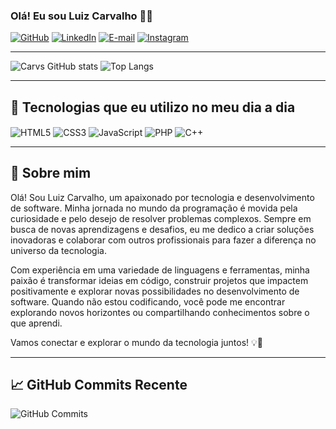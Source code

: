 ### Olá! Eu sou Luiz Carvalho 👋🏼

[![GitHub](https://img.shields.io/badge/GitHub-100000?style=for-the-badge&logo=github&logoColor=white)](https://github.com/luizcarvs)
[![LinkedIn](https://img.shields.io/badge/LinkedIn-0077B5?style=for-the-badge&logo=linkedin&logoColor=white)](https://www.linkedin.com/in/luizcarvs)
[![E-mail](https://img.shields.io/badge/Gmail-D14836?style=for-the-badge&logo=gmail&logoColor=white)](mailto:luizcarvalho0323@outlook.com)
[![Instagram](https://img.shields.io/badge/Instagram-E4405F?style=for-the-badge&logo=instagram&logoColor=white)](https://www.instagram.com/luizcarvs)

---

![Carvs GitHub stats](https://github-readme-stats.vercel.app/api?username=luizcarvs&show_icons=true&theme=dark)
![Top Langs](https://github-readme-stats.vercel.app/api/top-langs/?username=luizcarvs&layout=compact&theme=dark)

---

## 🚀 Tecnologias que eu utilizo no meu dia a dia

<div style="display: inline_block">
    <img align="center" alt="HTML5" src="https://img.shields.io/badge/HTML5-E34F26?style=for-the-badge&logo=html5&logoColor=white" />
    <img align="center" alt="CSS3" src="https://img.shields.io/badge/CSS3-1572B6?style=for-the-badge&logo=css3&logoColor=white" />
    <img align="center" alt="JavaScript" src="https://img.shields.io/badge/JavaScript-F7DF1E?style=for-the-badge&logo=javascript&logoColor=black" />
    <img align="center" alt="PHP" src="https://img.shields.io/badge/PHP-777BB4?style=for-the-badge&logo=php&logoColor=white" />
    <img align="center" alt="C++" src="https://img.shields.io/badge/C%2B%2B-00599C?style=for-the-badge&logo=c%2B%2B&logoColor=white" />
</div>

---

## 🌟 Sobre mim

Olá! Sou Luiz Carvalho, um apaixonado por tecnologia e desenvolvimento de software. Minha jornada no mundo da programação é movida pela curiosidade e pelo desejo de resolver problemas complexos. Sempre em busca de novas aprendizagens e desafios, eu me dedico a criar soluções inovadoras e colaborar com outros profissionais para fazer a diferença no universo da tecnologia.

Com experiência em uma variedade de linguagens e ferramentas, minha paixão é transformar ideias em código, construir projetos que impactem positivamente e explorar novas possibilidades no desenvolvimento de software. Quando não estou codificando, você pode me encontrar explorando novos horizontes ou compartilhando conhecimentos sobre o que aprendi.

Vamos conectar e explorar o mundo da tecnologia juntos! 💡🚀

---

## 📈 GitHub Commits Recente

![GitHub Commits](https://streak-stats.demolab.com?user=luizcarvs&theme=dark)
